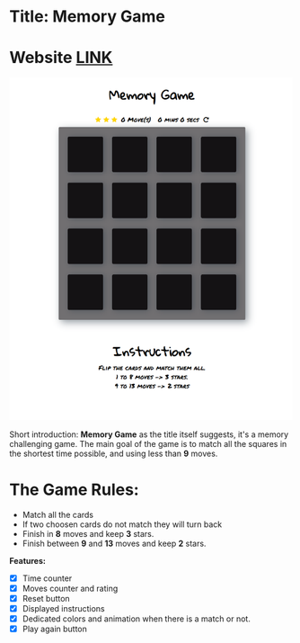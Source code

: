 # Title: Memory Game
# Website [LINK](https://antoniobaciu.github.io/Memory-game/)
![](img/game-preview.png)

Short introduction:
__Memory Game__ as the title itself suggests, it's a memory challenging game.
The main goal of the game is to match all the squares in the shortest time possible,
and using less than __9__ moves.

# The Game Rules:
* Match all the cards
* If two choosen cards do not match they will turn back
* Finish in __8__ moves and keep __3__ stars.
* Finish between __9__  and __13__ moves and keep __2__ stars.


__Features:__
- [x] Time counter
- [x] Moves counter and rating 
- [x] Reset button
- [x] Displayed instructions
- [x] Dedicated colors and animation when there is a match or not.
- [x] Play again button 
